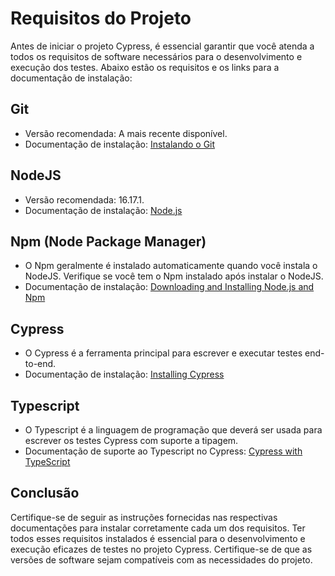 # Requisitos do Projeto

Antes de iniciar o projeto Cypress, é essencial garantir que você atenda a todos os requisitos de software necessários para o desenvolvimento e execução dos testes. Abaixo estão os requisitos e os links para a documentação de instalação:

## Git

- Versão recomendada: A mais recente disponível.
- Documentação de instalação: [Instalando o Git](https://git-scm.com/book/en/v2/Getting-Started-Installing-Git)

## NodeJS

- Versão recomendada: 16.17.1.
- Documentação de instalação: [Node.js](https://nodejs.org/)

## Npm (Node Package Manager)

- O Npm geralmente é instalado automaticamente quando você instala o NodeJS. Verifique se você tem o Npm instalado após instalar o NodeJS.
- Documentação de instalação: [Downloading and Installing Node.js and Npm](https://docs.npmjs.com/downloading-and-installing-node-js-and-npm)

## Cypress

- O Cypress é a ferramenta principal para escrever e executar testes end-to-end.
- Documentação de instalação: [Installing Cypress](https://docs.cypress.io/guides/getting-started/installing-cypress)

## Typescript

- O Typescript é a linguagem de programação que deverá ser usada para escrever os testes Cypress com suporte a tipagem.
- Documentação de suporte ao Typescript no Cypress: [Cypress with TypeScript](https://docs.cypress.io/guides/tooling/typescript-support)

## Conclusão
Certifique-se de seguir as instruções fornecidas nas respectivas documentações para instalar corretamente cada um dos requisitos. Ter todos esses requisitos instalados é essencial para o desenvolvimento e execução eficazes de testes no projeto Cypress. Certifique-se de que as versões de software sejam compatíveis com as necessidades do projeto.
